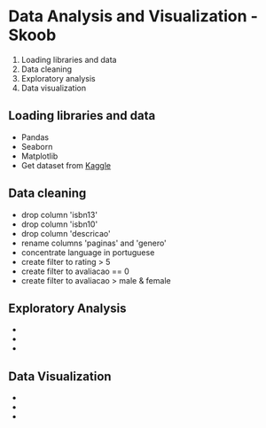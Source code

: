 # Data Analysis and Visualization - Skoob

1. Loading libraries and data
2. Data cleaning
3. Exploratory analysis
4. Data visualization

## Loading libraries and data
* Pandas
* Seaborn
* Matplotlib
* Get dataset from [Kaggle](https://www.kaggle.com/victorstein/livros-skoob)


## Data cleaning
* drop column 'isbn13'
* drop column 'isbn10'
* drop column 'descricao'
* rename columns 'paginas' and 'genero'
* concentrate language in portuguese
* create filter to rating > 5
* create filter to avaliacao == 0
* create filter to avaliacao > male & female

## Exploratory Analysis
*
*
*

## Data Visualization
*
*
*
